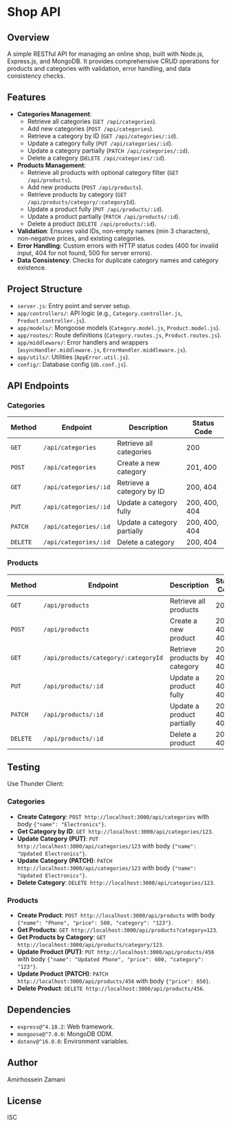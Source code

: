 # Shop API

## Overview
A simple RESTful API for managing an online shop, built with Node.js, Express.js, and MongoDB. It provides comprehensive CRUD operations for products and categories with validation, error handling, and data consistency checks.

## Features
- **Categories Management**:
  - Retrieve all categories (`GET /api/categories`).
  - Add new categories (`POST /api/categories`).
  - Retrieve a category by ID (`GET /api/categories/:id`).
  - Update a category fully (`PUT /api/categories/:id`).
  - Update a category partially (`PATCH /api/categories/:id`).
  - Delete a category (`DELETE /api/categories/:id`).
- **Products Management**:
  - Retrieve all products with optional category filter (`GET /api/products`).
  - Add new products (`POST /api/products`).
  - Retrieve products by category (`GET /api/products/category/:categoryId`).
  - Update a product fully (`PUT /api/products/:id`).
  - Update a product partially (`PATCH /api/products/:id`).
  - Delete a product (`DELETE /api/products/:id`).
- **Validation**: Ensures valid IDs, non-empty names (min 3 characters), non-negative prices, and existing categories.
- **Error Handling**: Custom errors with HTTP status codes (400 for invalid input, 404 for not found, 500 for server errors).
- **Data Consistency**: Checks for duplicate category names and category existence.

## Project Structure
- `server.js`: Entry point and server setup.
- `app/controllers/`: API logic (e.g., `Category.controller.js`, `Product.controller.js`).
- `app/models/`: Mongoose models (`Category.model.js`, `Product.model.js`).
- `app/routes/`: Route definitions (`Category.routes.js`, `Product.routes.js`).
- `app/middleware/`: Error handlers and wrappers (`asyncHandler.middleware.js`, `ErrorHandler.middleware.js`).
- `app/utils/`: Utilities (`AppError.util.js`).
- `config/`: Database config (`db.conf.js`).

## API Endpoints

### Categories
| Method   | Endpoint            | Description                        | Status Code |
|----------|---------------------|------------------------------------|-------------|
| `GET`    | `/api/categories`   | Retrieve all categories            | 200         |
| `POST`   | `/api/categories`   | Create a new category              | 201, 400    |
| `GET`    | `/api/categories/:id` | Retrieve a category by ID          | 200, 404    |
| `PUT`    | `/api/categories/:id` | Update a category fully            | 200, 400, 404 |
| `PATCH`  | `/api/categories/:id` | Update a category partially        | 200, 400, 404 |
| `DELETE` | `/api/categories/:id` | Delete a category                  | 200, 404    |

### Products
| Method   | Endpoint                  | Description                        | Status Code |
|----------|---------------------------|------------------------------------|-------------|
| `GET`    | `/api/products`           | Retrieve all products              | 200         |
| `POST`   | `/api/products`           | Create a new product               | 201, 400, 404 |
| `GET`    | `/api/products/category/:categoryId` | Retrieve products by category | 200, 400, 404 |
| `PUT`    | `/api/products/:id`       | Update a product fully             | 200, 400, 404 |
| `PATCH`  | `/api/products/:id`       | Update a product partially         | 200, 400, 404 |
| `DELETE` | `/api/products/:id`       | Delete a product                   | 200, 404    |

## Testing
Use Thunder Client:

### Categories
- **Create Category**: `POST http://localhost:3000/api/categories` with body `{"name": "Electronics"}`.
- **Get Category by ID**: `GET http://localhost:3000/api/categories/123`.
- **Update Category (PUT)**: `PUT http://localhost:3000/api/categories/123` with body `{"name": "Updated Electronics"}`.
- **Update Category (PATCH)**: `PATCH http://localhost:3000/api/categories/123` with body `{"name": "Updated Electronics"}`.
- **Delete Category**: `DELETE http://localhost:3000/api/categories/123`.

### Products
- **Create Product**: `POST http://localhost:3000/api/products` with body `{"name": "Phone", "price": 500, "category": "123"}`.
- **Get Products**: `GET http://localhost:3000/api/products?category=123`.
- **Get Products by Category**: `GET http://localhost:3000/api/products/category/123`.
- **Update Product (PUT)**: `PUT http://localhost:3000/api/products/456` with body `{"name": "Updated Phone", "price": 600, "category": "123"}`.
- **Update Product (PATCH)**: `PATCH http://localhost:3000/api/products/456` with body `{"price": 650}`.
- **Delete Product**: `DELETE http://localhost:3000/api/products/456`.

## Dependencies
- `express@^4.18.2`: Web framework.
- `mongoose@^7.0.0`: MongoDB ODM.
- `dotenv@^16.0.0`: Environment variables.

## Author
Amirhossein Zamani

## License
ISC
